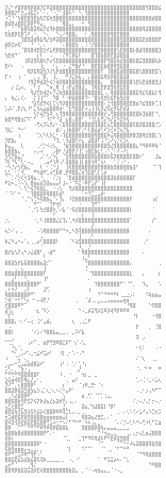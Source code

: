 ⡹⢌⠃⠞⣿⡿⣿⢿⡿⣿⣿⡹⣏⠿⣽⣿⣿⣿⣿⣿⣿⣿⣿⣿⣿⣿⣿⣿⣿⣿⣿⣿⣿⣿⣿⣿⣿⣿⣿⣿⣿⣿⣿⣿⢻⣿⣿⣿⣮⣿⣿⣿⡝⠋⣚⣠⢼⣯⣍⠆⠁⠂⠄⠈⠐⡈⠁⣺⣿⠧⠑⠀⠑⡀⢹⣿⣿⣿⣿⣿⣿⣿⣿⣿⣿⣿⣿⣿
⠰⢉⠘⠈⢳⣿⣟⣿⣻⣟⣷⢯⡝⣯⢷⣻⣿⣿⣿⣿⣿⣿⣿⣿⣿⣿⣿⣿⣿⣿⣿⣿⣿⣿⣿⣿⣿⣿⣿⣿⣿⣿⣿⣿⣿⣿⣾⣿⣿⣿⣾⡿⣴⣿⣿⣏⡿⡿⡛⠻⡤⡀⠀⠀⠀⠁⠈⢿⣿⣄⡄⠀⠀⠒⠀⢻⣿⣿⣿⣿⣿⣿⣿⣿⣿⣿⣿⣿
⠁⡀⠈⠀⠉⣷⣿⢯⣿⣽⢿⣮⡝⣮⢻⡷⣿⣿⣿⣿⣿⣿⣿⣿⣿⣿⣿⣿⣿⣿⣿⣿⣿⣿⣿⣿⣿⣿⣿⣿⣿⣿⣿⢿⣽⣿⣿⣿⣿⢯⣷⣿⡿⣫⡿⢩⠞⢀⠐⡀⠀⠑⠄⠀⠀⠑⢄⠔⢻⣿⣿⡄⠀⠀⠂⢀⢿⣿⣿⣿⣿⣿⢿⣿⣟⣿⣿⣿
⠀⠀⠀⠀⠀⢹⣿⣻⣽⣾⢿⣧⢻⡜⣳⠿⣽⣿⣿⣿⣿⣿⣿⣿⣿⣿⣿⣿⣿⣿⣿⣿⣿⣿⣿⣿⣻⣿⣿⣿⣿⣿⣯⣟⣾⣿⣿⣿⡟⣾⡿⣝⡶⢯⠁⠀⠀⠘⠀⠐⡀⠄⠀⠀⠀⠀⠈⠄⣿⣿⣿⣳⠀⡀⠨⠘⡜⣿⣿⣿⣯⣿⣿⣿⣿⣿⣿⣿
⠁⠀⠀⠀⠀⠈⣿⢯⣿⢾⣟⣯⣓⠞⣥⢟⡿⣿⣿⣿⣿⣿⣿⣿⣿⣿⣿⣿⣿⣻⣿⣿⣿⣿⣿⢣⣟⣿⣿⣿⡧⣿⣾⢽⣿⣿⣿⣿⣹⢳⣟⢾⠙⠈⠀⠀⠀⠀⠀⡆⠇⠀⠀⠠⠀⠀⠀⠌⠻⢍⡿⣧⠇⠀⠀⠀⣿⢹⣿⣷⣿⡿⣟⣿⣽⣿⣷⣿
⠀⠀⠀⠀⠀⠀⢸⡿⣽⣻⢯⣿⢧⡛⡴⢫⣟⣿⣿⣿⣿⣿⣿⣿⣿⣿⣿⣿⣿⣿⣿⡟⢻⣿⣯⢷⣞⣿⣿⣿⣗⣿⣭⣻⣿⣿⣿⢧⡷⣟⠎⠆⠀⠀⠠⠀⠀⠀⠀⠀⢸⡀⠀⠀⠂⡄⠀⠐⠀⣌⠛⣿⡞⠘⠀⠀⣿⣟⣿⣯⣷⣿⣿⢿⣻⣯⣿⣿
⠀⠀⠀⠀⠀⠀⠀⢿⡽⣯⢿⣽⣳⡹⢜⢣⡟⣾⣿⣿⣿⣿⣿⣿⣿⣿⣿⣿⣿⣿⠏⠀⢸⣿⣿⣯⣾⣿⣿⣿⣯⣿⢣⣿⣿⣿⣟⣯⢱⡏⠰⠀⠀⢰⠀⠁⠀⠀⡀⢠⠈⡿⡀⠀⢸⡀⠀⠀⠛⡸⣍⡷⣧⢀⠀⡄⣿⣿⣿⣯⢿⣳⡿⣿⣟⣿⣽⣿
⠀⠀⠀⠀⠀⠀⠀⠸⣻⣝⠿⣾⣽⡓⢮⡑⢾⡽⣿⣿⣿⣿⣿⣿⣿⣿⣿⣿⣿⣿⡄⠀⠀⣿⣿⣿⣿⣿⣿⣿⢱⣟⢧⣟⣾⣿⣿⣻⣸⠀⠀⡔⢨⣡⠦⡀⠀⡀⠃⢸⠀⠀⠉⠶⣀⢿⠀⡇⠰⡟⣴⣻⣿⣼⣀⠀⢹⢿⣯⣟⡿⣽⣻⢷⣻⣯⣟⣿
⠀⠀⠀⠀⠀⠀⠀⠀⢻⡼⣛⡷⢾⣝⠦⡙⢬⢷⣻⣿⣿⣿⣿⣿⣿⣿⣿⣿⣿⣿⣇⠠⡀⢿⣿⣿⣿⣿⣿⣿⣿⣯⢻⣎⢯⣿⣧⡇⢻⡄⠀⢷⣌⡄⢎⠄⠀⠀⡍⢸⢸⠉⠁⠀⠹⣿⠀⠃⠐⡿⣷⣿⣿⡿⠹⠂⠈⣿⣳⢯⣻⢗⣯⡟⣷⣻⣞⣿
⠀⠀⠀⠀⠀⠀⠀⠀⠘⣵⢫⣞⡻⢮⡇⢍⢢⢻⡽⣿⣿⣿⣿⣿⣿⣿⣿⣿⣿⣿⣿⠄⣑⢺⣿⣿⣿⣿⣿⣟⣿⣶⠹⣮⣻⣿⡷⢉⢸⡡⡼⠌⢀⡟⡜⣆⠸⠃⣅⢳⢦⣴⣶⣿⣿⢿⢶⠂⠈⣗⢛⣿⣿⡟⠴⢠⢸⢸⢧⡻⣜⢯⣖⡻⢧⡟⡾⣽
⠀⠀⠀⠀⠀⠀⠀⠀⠀⢣⡓⢮⡝⣳⠽⡀⢆⢹⣻⢿⣿⣿⣿⣿⣿⣿⣿⣿⣿⢿⣿⡞⢤⢛⣿⣿⣿⣿⣿⣿⣟⣿⡷⣹⣷⣿⡏⠘⡀⣷⣿⠟⢿⣿⣲⡍⠫⠁⠋⠀⠈⠀⠸⠍⠋⠘⣼⠀⣦⣿⢄⣿⣿⠃⡀⠘⢸⣃⣧⢛⡬⢳⡜⣭⠳⣝⡳⢯
⠀⠀⠀⠀⠀⠀⠀⠀⠀⠠⢛⢦⡹⢥⡻⡔⠂⠌⣯⢿⣿⣿⣿⣿⣿⣿⣿⣿⣻⣿⣿⣏⢦⣋⣿⣿⣿⣿⣿⣿⢯⣿⡽⣿⣽⣿⣿⡘⡡⢹⣧⡁⠀⠙⠒⠁⠀⠀⠀⠀⠀⠀⠀⠀⠀⣾⠌⢠⢸⣷⣿⣿⠏⡐⠃⢇⣿⣮⣶⢃⠞⡱⣊⠶⣙⢦⡙⣧
⠀⠀⠀⠀⢰⠀⠀⠀⠀⠀⢉⢆⠣⢇⡳⣅⠂⠠⢹⣯⣿⣿⣿⣿⣿⣿⣿⣿⢿⣿⣿⣯⠷⣬⢿⣿⣿⣿⣿⡿⣿⣹⣿⢿⣞⣿⣿⡅⢱⡹⣟⣷⡄⠀⠀⠀⠀⠀⠀⠀⠀⠀⠀⠀⠘⢹⡀⢂⢺⣼⣿⢏⠖⣆⠀⣼⣿⣽⠏⢨⠘⡡⠜⢢⡑⢎⡱⢆
⡷⣤⣀⠀⠀⢇⠀⠀⠀⠀⢀⠊⡑⠪⢔⢣⡀⠀⠘⣷⣻⣿⣿⣿⣿⣿⣿⣿⣿⡿⣿⣿⣻⣜⣻⣿⣿⣿⣿⣿⣿⣆⠙⠻⡿⠿⠿⢷⠈⣷⣿⣿⣷⣄⠀⠀⠀⠀⠤⡠⠴⠀⠀⠀⡠⣿⠇⡘⣼⣿⡟⡜⢸⡁⢰⣿⣏⣷⣆⢃⠠⠑⡈⠂⠜⠠⠜⡂
⡱⢫⡝⣷⣤⡘⠀⠀⠀⠀⠀⡠⠁⢃⠌⠲⡅⠀⠈⣳⢿⣿⣿⣿⣿⣿⣿⣿⣷⣿⣿⣿⡷⣯⡽⣿⣿⣿⣿⡯⣿⣿⠖⠁⠀⠀⠀⣸⣦⠹⡇⠙⢧⠉⢇⠂⠤⣀⠀⠀⠀⢀⣤⠞⢱⠿⢠⠃⣽⣿⣿⣷⢸⡇⣾⣿⢲⠿⡉⢦⠆⠀⠀⠁⠌⠠⠑⠠
⠐⠣⡘⡔⢣⢟⣷⣄⠀⠀⠀⢇⠀⠂⢈⠑⣸⠀⠀⢸⢯⣿⣿⣿⣿⣿⣿⣿⣿⣟⣿⣿⣿⣷⣻⣿⣿⣿⣿⣷⣽⠃⠀⠀⠀⠀⠈⠁⢹⣣⣃⠀⠂⡁⠺⡀⠀⠀⠛⠳⣾⠟⣁⢴⢋⡷⡿⢀⡟⠿⣿⣿⣌⢶⢹⣯⣿⢃⡇⢡⡶⠀⠀⠀⠀⠀⠈⠀
⠈⠀⡁⠌⡑⢎⠲⣹⢿⣦⢀⠘⡀⠀⠀⠌⡐⡆⠀⠈⣟⣾⣿⣿⣿⣿⣿⣿⣿⣿⣿⣿⣿⣽⣷⣿⣿⣿⣿⣿⡏⠀⠀⠀⠀⠀⠀⠀⠀⠟⣕⠦⣀⠨⠢⢱⡀⣿⣶⣦⣮⣹⣽⣦⣤⣤⠇⣸⠤⠐⠈⠯⣍⠐⠿⡟⣡⡞⠁⢸⡇⠀⠀⠀⠀⠀⠀⠀
⠀⠀⠀⠀⠈⠄⢣⠑⢮⡹⢷⣷⣇⡀⠀⠐⠠⢣⠀⠀⢻⡼⣿⣿⣿⣿⣿⣿⣿⣿⣿⣿⣿⣿⣯⣿⣿⣿⣿⣿⠀⠀⠀⠀⠀⠀⠀⠀⠀⠈⠈⠕⠁⠒⠀⠀⠁⢹⣿⣿⣿⡿⢿⣿⣿⡯⣾⠃⠀⠀⠀⠀⠀⠁⠒⠹⣉⣀⣠⡾⠂⠀⠀⠀⠀⠀⠀⠀
⠀⠀⠀⠀⠀⠈⢀⠉⢢⢉⠳⢯⣿⣷⣄⠈⠄⢹⡄⠀⠸⣝⣿⣿⣿⣿⣿⣿⣿⣿⣿⣿⣿⣿⣿⣿⣿⣿⣿⡏⠀⠀⠀⠀⠀⠀⢰⡎⠀⠀⠀⠀⠀⠀⠀⠀⠀⠀⠛⠉⠁⠀⠀⢙⠟⢺⠇⠀⠀⠀⠀⠀⠐⠀⠀⠀⢹⠛⠉⠀⠀⠀⠀⠀⠀⠀⠀⠀
⠀⠀⠀⠀⠀⠀⠀⠈⢀⠊⡅⢳⣚⣿⣿⡳⡈⠔⣧⠈⠐⢯⣞⣿⣿⣿⣿⣿⣿⣿⣿⣿⣿⣿⣿⣿⣿⣿⣿⡇⠀⠀⠀⠀⠀⠀⠈⠀⠀⠀⠀⠀⠀⠀⠀⠀⠀⠀⠀⠀⠀⠀⠀⠀⠊⠀⠀⠀⠀⠀⠀⠀⠀⡆⠀⠀⢸⠀⠀⠀⠀⠀⠀⠀⠀⠀⠀⠀
⡐⡀⠀⠀⠀⠀⠀⠀⠀⠐⡀⠣⢸⣿⣿⣿⣌⣎⢹⡄⢁⠺⡼⣿⣿⣿⣿⣿⣿⣿⣿⣿⣿⣿⣿⣿⣿⣿⣿⠁⠀⠀⠀⠀⠀⠀⡜⠁⠀⠀⠀⠀⠀⠀⠀⠀⠀⠀⠀⠀⠀⠀⠀⠀⠀⠀⠀⠀⠀⠀⠀⠀⢀⠀⠀⠀⡜⠀⠀⠀⠀⠀⠀⠀⠀⠀⠀⠀
⢦⡑⠌⢠⠀⡀⠀⠀⠀⠀⠠⢡⢿⣿⣿⣿⣿⠋⠙⠲⣀⠣⣻⢽⣿⣿⣿⣿⣿⣿⣿⣿⣿⣿⣿⣿⣿⣿⣿⠀⠀⠀⠀⠀⠀⠄⠀⠀⠀⠀⠀⠀⠀⠀⠀⠀⠀⠀⠀⠀⢠⠀⠀⠀⠀⠀⠀⠀⠀⠀⠀⠀⢸⠀⠀⢀⠃⠀⠀⠀⠀⠀⠀⠀⠀⠀⠀⠀
⡷⣌⠳⣠⠒⠤⠁⡄⢀⢀⡴⠃⣿⣿⣿⣿⠇⠀⠀⠀⠈⠣⢵⣻⣿⣿⣿⣿⣿⣿⣿⣿⣿⣿⣿⣿⣿⣿⣿⠀⠀⠀⠀⢀⠊⠀⠀⠀⠀⠀⠀⠀⠀⠀⠀⠀⠀⠀⠀⠀⠈⠀⠀⠀⠀⠀⠀⠀⠀⠀⠀⠀⠸⡀⠀⡘⠀⠀⠀⠀⠀⠀⠀⠀⠀⠀⠀⠀
⣿⡞⣧⢣⡝⢤⠓⡰⣬⣾⣿⠃⡀⠠⣾⠋⠀⠀⠀⠀⠀⠀⠀⠁⢿⣿⣿⣿⣿⣿⣿⣿⣿⣿⣿⣿⣿⣿⣿⠀⠀⠀⠀⠄⠀⠀⠀⠀⠀⠀⠀⠀⠀⠀⠀⠀⠀⠀⠀⠀⠀⠃⠀⠀⠀⠀⠀⠀⠀⠀⠀⠀⠀⢰⣀⠃⠀⠀⠀⠀⠀⠀⠀⠀⠀⠀⠀⠀
⣿⣿⣽⣳⡞⣧⣯⣿⣿⣿⣿⣦⣽⡊⠁⠀⠀⠀⠀⠀⠀⠀⠀⠀⠀⠙⣿⣿⣿⣿⣿⣿⣿⣿⣿⣿⣿⣿⣿⡄⠀⠀⠀⠀⠀⠀⠀⠀⢀⠀⠀⠀⢀⠀⢄⠀⠀⠀⠀⠀⠀⢸⠀⠀⠀⠀⠀⠀⠀⠀⠀⠀⠀⠀⢘⠀⠀⠀⠀⠀⠀⠀⠀⠀⠀⠀⠀⠀
⣿⣿⣷⣿⣿⣿⣿⣿⣿⣿⣿⣿⠏⠀⠀⠀⠀⠀⠀⠀⠀⠀⠀⠀⠀⠀⠈⢻⣿⣿⣿⣿⣿⣿⣿⣿⣿⣿⣿⣇⠀⠀⠀⡄⠀⠀⠀⠀⡆⠀⠀⣠⠃⠀⠀⠑⡀⠀⠀⠀⠀⢸⠃⠀⠀⠀⠀⠀⠀⠀⠀⠀⠀⠀⠀⠄⠀⠀⠀⠀⠀⠀⠀⠀⠀⠀⠀⠀
⣿⣿⣿⣿⣿⣿⣿⣿⣿⣿⠟⠁⠀⠀⠀⠀⠀⠀⠀⠀⠀⠀⠀⠀⠀⠀⠀⠀⠹⣿⣿⣿⣿⣿⣿⣿⠋⠁⠈⠉⡀⠀⠀⠹⣄⠀⠀⠀⠡⡀⠆⠲⠜⠀⠀⡠⠇⠀⠀⠀⠀⣸⢋⠀⠀⠀⠀⠀⠀⠀⠀⠀⠀⠀⠀⢰⠀⠀⠀⠀⠀⠀⠀⠀⠀⠀⠀⠀
⢿⣿⣿⣿⣿⣿⣿⡿⠛⠁⠀⠀⠀⠀⠀⠀⠀⠀⠀⠀⠀⠀⠀⠀⠀⠀⠀⠀⠀⠙⠉⠙⠛⠛⠛⠇⢀⣀⣐⡠⠅⠀⠀⠀⠩⢷⣶⣶⣤⡑⢾⠀⠒⠒⠉⠣⡆⠐⠂⠤⢼⡟⡘⠀⠀⠀⠀⠀⠀⠀⠀⢀⠀⠀⠈⣼⢀⡀⣀⣀⣀⣠⣤⣤⣤⣤⣶⣶
⢞⣿⣿⣿⠿⠛⠉⠀⠀⠀⠀⠀⠀⠀⠀⠀⠀⠀⠀⠀⠀⠀⠀⠀⠀⠀⠀⠀⠀⠁⠀⠀⠀⠀⠀⠀⠀⠈⠘⢿⣿⠀⠀⠀⠀⠑⡻⣿⣿⣼⢩⡄⠀⠀⠁⠀⠀⠀⠐⣆⠈⠳⡡⠀⠀⠀⠀⠀⠀⠀⠀⠀⠑⠠⣀⡾⣭⢻⡵⣫⠿⡽⢾⠻⡟⠿⠟⠿
⠈⡏⠉⠀⠀⠀⠀⠀⠀⠀⠀⠀⠀⠀⠀⠀⠀⠀⠀⠀⠀⠀⠀⠀⠀⠀⠀⠀⠀⠀⠀⠀⠀⠀⠀⠀⠀⠀⠀⠀⠘⡇⠀⠀⠀⠀⠐⢺⣿⣿⣿⣿⡄⠐⠄⠊⠤⢔⠀⢨⠊⣠⣾⡄⠀⠀⠀⠀⠀⠀⢆⠀⢀⢠⣁⠟⠀⠀⠀⠀⠀⠀⠀⠀⠀⠀⠀⠀
⠀⠠⠀⠀⠀⠀⠀⠀⠀⠀⠀⠀⠀⠀⠀⠀⠀⠀⠀⠀⠀⠀⠀⠀⠀⠀⠀⠀⠀⠀⠀⠀⠀⠀⠀⠀⠀⠀⠀⠀⠀⡗⠀⠀⠀⡀⠀⢘⣿⣿⣿⡇⠀⠀⠀⠀⠀⠈⠔⡡⠔⠹⣿⣿⣧⣤⣀⣀⢀⠀⣀⠭⠎⣧⠀⠀⠀⠀⠀⠀⠀⠀⠀⠀⠀⠀⠀⠀
⠀⠀⢀⠀⠀⠀⠀⠀⠀⠀⠀⠀⠀⠀⠀⠀⠀⠀⠀⠀⠀⠀⠀⠀⠀⠀⠀⠀⠀⠀⠀⠀⠀⠀⠀⠀⠀⠀⠀⠀⠀⢽⠀⡠⠀⠀⠀⠀⠀⠉⢉⡁⠀⠀⠀⠀⢠⠖⠉⢀⠀⣶⡟⢛⣻⠿⣿⣍⡯⠋⠐⡌⠠⢡⡀⠀⠀⠀⠀⠀⠀⠀⠀⠀⠀⠀⠀⠀
⠀⠀⠘⣂⠈⡀⠀⠀⠀⠀⠀⠀⠀⠀⠀⠀⠀⠀⠀⠀⠀⠀⠀⠀⠀⠀⠀⠀⠀⠀⠀⠀⠀⠀⠀⠀⠀⠀⠀⠀⠀⠂⢇⠅⠀⠀⠀⠠⠐⠀⠀⠙⠂⢀⡠⠜⠡⣀⢒⣬⠞⣩⡴⠃⠀⠀⠸⡇⢀⠂⠡⠐⠠⠙⠀⠀⠀⠀⠀⠀⠀⠀⠀⠀⠀⠀⠀⠀
⠰⠀⠀⠈⢥⠀⠄⡀⠀⠀⠀⠀⠀⠀⠀⠀⠀⠀⠀⠀⠀⠀⠀⠀⠀⠀⠀⠀⠀⠀⠀⠀⠀⠀⠀⠀⠀⠀⠀⠀⠀⠌⠈⢆⠀⠀⢀⡀⠀⢀⣠⠤⠒⣉⣠⣬⣵⣾⣿⣵⠞⠁⠀⠀⠀⠀⢰⠃⠠⠀⢁⠂⢁⠘⡄⠀⠀⠀⠀⠀⠀⠀⠀⠀⠀⠀⠀⠀
⡡⢃⠄⡀⠈⣳⡐⢠⠀⠀⠀⠀⠀⠀⠀⠀⠀⠀⠀⠀⠀⠀⢀⡜⠀⠀⠀⠀⠀⠀⠀⠀⠀⠀⠀⠀⠀⠀⠀⠀⠀⠈⠄⠈⠃⠛⠀⠀⠛⠋⠛⢛⠛⠻⣿⣿⣿⣿⣿⠏⠀⠀⠀⠀⠀⠀⠸⢀⠀⠐⠀⠀⠀⢲⡆⣀⠀⣀⠀⠀⠀⠀⠀⠀⠀⠀⠀⠀
⣱⣭⣶⢾⣟⡯⢿⣆⡜⣀⠂⡀⠀⠀⠀⠀⠀⠀⠀⢀⠀⣤⠎⠀⠀⠀⠀⠀⠀⠀⠀⠀⠀⠀⠀⠀⠀⠀⠀⠀⠀⢁⠠⢈⠐⣀⠢⣡⢆⡹⠜⠉⡀⢆⣿⣿⣿⡿⠃⠀⠀⠀⠀⠀⠀⠀⠀⡆⠀⠀⠀⠀⠈⢰⠿⣀⣛⠂⠈⠢⠀⠀⠀⠀⠀⠀⠀⠀
⣿⣿⣽⡿⣾⣽⣛⣾⣳⣦⡱⢠⡁⢆⡐⢄⠢⢌⠒⣤⠟⠁⠀⠀⠀⠀⠀⠀⠀⠀⠀⠀⠀⠀⠀⠀⠀⠀⠀⠀⠀⠠⢀⠂⡰⢠⠳⠋⠉⠀⢀⠣⣜⣾⣿⡿⠟⠁⠀⠀⠀⠀⠀⠀⠀⠀⠀⢡⠀⠀⠀⠀⠀⣶⢀⢋⠁⠈⠉⡁⢐⣠⡀⠀⠀⠀⠀⠀
⣿⣿⣯⣿⣷⢻⡟⣫⡝⢮⡝⡷⣼⣦⣜⣦⣽⡾⡛⡄⢠⡀⠄⠀⠀⠀⠀⠀⠀⠀⠀⠀⠀⠀⠀⠀⠀⠀⠀⠀⠌⡐⠤⡘⢄⡃⡒⠤⡐⢤⣋⢖⣿⣟⣋⠀⠀⠀⠀⠀⠀⠀⠀⠀⠀⠀⠀⣘⡀⠀⠀⠀⠀⣽⣦⡈⢳⣼⣿⣯⡇⠘⡿⠃⠀⠀⠀⠀
⣿⣟⣯⢷⣚⣧⣻⢵⣫⢗⣮⡵⢎⣿⣿⡿⠿⠿⢽⣉⢇⡠⢀⡀⢀⠀⠀⠀⠀⠀⠀⠀⠀⠀⠀⢀⠀⠄⢂⠡⢊⠔⣡⠚⢤⠱⣉⢖⡩⢖⣩⣾⣟⣯⣟⣿⣻⣿⣿⣿⣿⣶⣶⣶⣶⣶⣶⣤⡇⠀⠀⠀⠀⢿⣿⣽⣦⣜⣻⣋⡀⠄⠁⠀⠀⠀⠀⠀
⣿⠾⣽⢺⡽⣞⣷⣯⣟⣿⣯⣿⣿⢛⣡⠴⢂⠒⠢⠌⠋⠙⠓⠛⠀⠲⠦⢠⡄⣀⠀⠀⠀⠀⠈⠄⠌⡘⠤⢃⠣⠚⠤⢋⠲⢇⠋⣍⣶⣿⡿⠀⠀⠉⠉⠁⠙⠛⠙⠛⠿⠻⠿⢿⡿⣿⣿⣿⣧⠀⠀⠀⠀⣻⣿⣿⣿⡿⣿⢷⡤⣤⣤⣤⣀⣀⣀⣀
⣷⣿⣿⣷⣿⣾⣿⣿⣿⣿⣿⣿⡟⠋⠄⠂⠀⠀⠀⠀⠀⠀⠀⠀⠀⠀⠀⠀⠀⠉⠘⢲⣤⣀⣀⠀⠀⠀⢀⡀⢄⡒⢤⣃⣶⣬⣿⣿⣿⢾⡷⡆⠀⠀⠀⠀⠀⠀⠀⠀⠀⠀⠀⠀⠀⠀⠀⠈⢁⡀⠀⠀⣀⢹⠛⠻⠯⢿⣼⠧⠟⠓⣟⡾⣽⣻⣿⣿
⣿⣿⣿⣿⣿⣿⣿⣿⣿⣿⡿⠃⠐⠀⠀⠀⠀⠀⠀⠀⠀⠀⠀⠀⠀⠀⠀⠀⠀⠐⠉⠀⠀⠀⠀⠈⠉⠑⠒⠼⢦⣽⣿⣿⣿⢿⣷⣻⣿⢯⣷⣻⣶⣶⣶⡤⢤⣀⣀⡀⡀⠀⠀⠀⠀⠀⠀⠀⠈⡇⠀⠀⠀⠩⠉⠉⠁⠀⠀⠈⠁⢀⡀⠈⠋⠉⠓⠛
⡿⠟⠛⣉⣩⠽⠿⠛⢻⡟⠠⠁⠀⠀⠀⠀⠀⠀⠀⠀⠀⠀⠀⠀⠀⠀⠀⠀⠀⠀⠀⠀⠀⠀⠀⠀⠀⠀⠀⠀⠀⠈⠙⠻⢿⣾⣿⣿⣿⣿⣿⣯⣟⣮⣵⣮⣷⣮⣿⢯⢽⡷⣀⣀⣀⣀⡀⡀⠀⠠⡀⠐⠁⠀⠀⠀⠀⠀⠁⠀⠛⢭⣭⡴⠦⠄⠉⣂
⣠⡖⠋⠈⠀⠀⠀⢀⢻⡌⠀⠀⠀⠀⠀⠀⠀⠀⠀⠀⠀⠀⠀⠀⠀⠀⠀⠀⠀⠀⠀⠀⠀⠀⠀⠀⠀⠀⠀⠀⠀⠀⠀⠀⠀⠙⠻⣿⣿⣿⣿⢿⡿⣷⣯⣽⣭⣽⡾⣟⢮⣿⣿⣿⣿⣿⣿⣿⣿⣷⣽⣄⠀⡀⠈⠐⠠⢶⣶⣤⣄⣀⠈⠐⠠⣀⠀⠀
<!---
NSFW-USER/NSFW-USER is a ✨ special ✨ repository because its `README.md` (this file) appears on your GitHub profile.
You can click the Preview link to take a look at your changes.
--->

